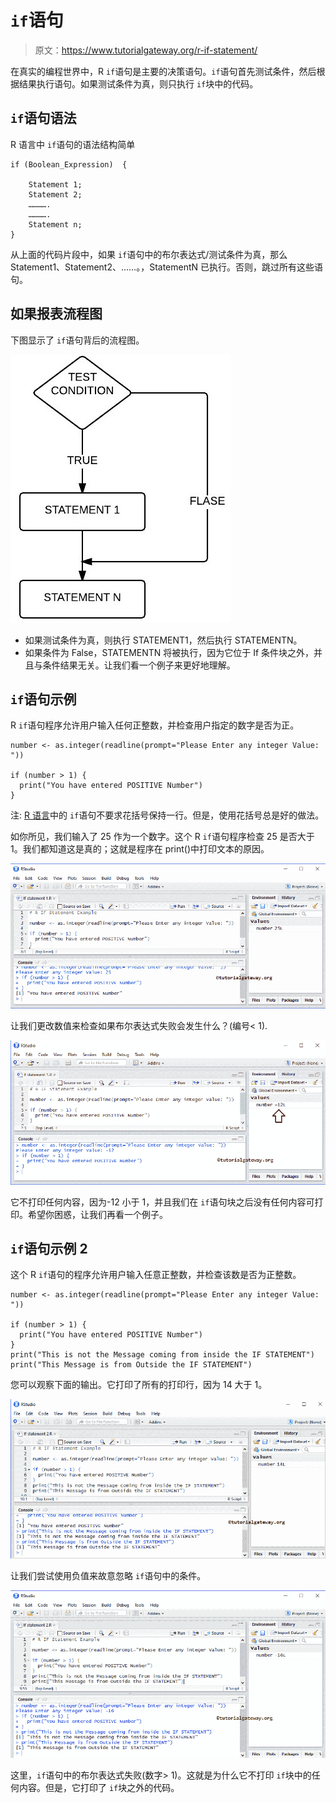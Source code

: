 # `if`语句

> 原文：<https://www.tutorialgateway.org/r-if-statement/>

在真实的编程世界中，R `if`语句是主要的决策语句。`if`语句首先测试条件，然后根据结果执行语句。如果测试条件为真，则只执行 `if`块中的代码。

## `if`语句语法

R 语言中 `if`语句的语法结构简单

```
if (Boolean_Expression)  {

    Statement 1;
    Statement 2;
    ………….
    ………….
    Statement n;
}
```

从上面的代码片段中，如果 `if`语句中的布尔表达式/测试条件为真，那么 Statement1、Statement2、……。，StatementN 已执行。否则，跳过所有这些语句。

## 如果报表流程图

下图显示了 `if`语句背后的流程图。

![R Programming If Statement Flow Chart](img/c4d018856cb544980e2449110f02e399.png)

*   如果测试条件为真，则执行 STATEMENT1，然后执行 STATEMENTN。
*   如果条件为 False，STATEMENTN 将被执行，因为它位于 If 条件块之外，并且与条件结果无关。让我们看一个例子来更好地理解。

## `if`语句示例

R `if`语句程序允许用户输入任何正整数，并检查用户指定的数字是否为正。

```
number <- as.integer(readline(prompt="Please Enter any integer Value: "))

if (number > 1) {
  print("You have entered POSITIVE Number")
}
```

注: [R 语言](https://www.tutorialgateway.org/r-programming/)中的 `if`语句不要求花括号保持一行。但是，使用花括号总是好的做法。

如你所见，我们输入了 25 作为一个数字。这个 R `if`语句程序检查 25 是否大于 1。我们都知道这是真的；这就是程序在 print()中打印文本的原因。

![R If Statement 1](img/46cb3e8492c320ffb6bd6efb2e01a732.png)

让我们更改数值来检查如果布尔表达式失败会发生什么？(编号< 1).

![R If Statement 2](img/856caa3bd67c02bc77a4e99587fa5983.png)

它不打印任何内容，因为-12 小于 1，并且我们在 `if`语句块之后没有任何内容可打印。希望你困惑，让我们再看一个例子。

## `if`语句示例 2

这个 R `if`语句的程序允许用户输入任意正整数，并检查该数是否为正整数。

```
number <- as.integer(readline(prompt="Please Enter any integer Value: "))

if (number > 1) {
  print("You have entered POSITIVE Number")
} 
print("This is not the Message coming from inside the IF STATEMENT")
print("This Message is from Outside the IF STATEMENT")
```

您可以观察下面的输出。它打印了所有的打印行，因为 14 大于 1。

![R If Statement 3](img/d557365882a24db276807c969bdce3fd.png)

让我们尝试使用负值来故意忽略 `if`语句中的条件。

![R If Statement 4](img/0e976e7ec14d58642b9291e546d2200b.png)

这里，`if`语句中的布尔表达式失败(数字> 1)。这就是为什么它不打印 `if`块中的任何内容。但是，它打印了 `if`块之外的代码。